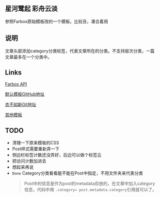 
星河鹭起 彩舟云淡
----------------

参照Farbox原始模板改的一个模板，比较丑，凑合着用

说明
----
文章头部添加category分类标签，代表文章所在的分类。不支持层次分类，一篇文章最多在一个分类中。


Links
-----

[Farbox API](http://api.farbox.com/?lang=zh_cn)

[默认模板GitHub地址](https://github.com/BuildFarBox/default-template)

[衣不如新Git地址](https://github.com/deepure/fblog)

[其他模板](https://github.com/BuildFarBox/templates/tree/master/template_packages)

TODO
----
- 清理一下原来模板的CSS
- Post样式需要重新弄一下
- 侧边栏标签计数还没弄好，后边可以做个标签云
- 把访问计数加进去
- 想起来再说
- `Done` Category分类看看能不能在Post中指定，不用文件夹来代表分类
	>	Post中的信息是作为post的metadata存放的，在文章中加入category信息，代码中用
		`.category= post.metadata.category`引用就可以了。

